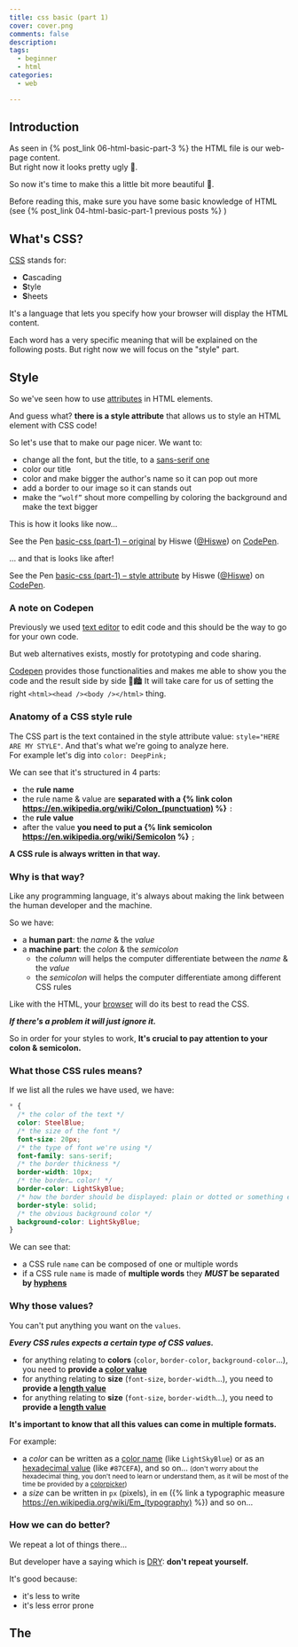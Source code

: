 ```yaml
---
title: css basic (part 1)
cover: cover.png
comments: false
description:
tags:
  - beginner
  - html
categories:
  - web

---
```


## Introduction

As seen in {% post_link 06-html-basic-part-3 %} the HTML file is our web-page content.  
But right now it looks pretty ugly 🙁.

So now it's time to make this a little bit more beautiful 💄.

<!-- more -->

Before reading this, make sure you have some basic knowledge of HTML (see {% post_link 04-html-basic-part-1 previous posts %} )

## What's CSS?

<!-- an image of a drawing of a rainbow waterfall -->

[CSS](https://en.wikipedia.org/wiki/Cascading_Style_Sheets) stands for:

- **C**ascading
- **S**tyle
- **S**heets

It's a language that lets you specify how your browser will display the HTML content.

Each word has a very specific meaning that will be explained on the following posts.
But right now we will focus on the "style" part.

## Style

<!-- a fashion elements -->

So we've seen how to use <a href="{% post_path 05-html-basic-part-2 %}#The-anatomy-of-attributes">attributes</a> in HTML elements.

And guess what? **there is a style attribute** that allows us to style an HTML element with CSS code!

So let's use that to make our page nicer.
We want to:

- change all the font, but the title, to a [sans-serif one](https://en.wikipedia.org/wiki/Sans-serif)
- color our title
- color and make bigger the author's name so it can pop out more
- add a border to our image so it can stands out
- make the `“wolf”` shout more compelling by coloring the background and make the text bigger

This is how it looks like now…

<p data-height="550" data-theme-id="light" data-slug-hash="bjLXqv" data-default-tab="html,result" data-user="Hiswe" data-pen-title="basic-css (part-1) – original" class="codepen">See the Pen <a href="https://codepen.io/Hiswe/pen/bjLXqv/">basic-css (part-1) – original</a> by Hiswe (<a href="https://codepen.io/Hiswe">@Hiswe</a>) on <a href="https://codepen.io">CodePen</a>.</p>

… and that is looks like after!

<p data-height="550" data-theme-id="light" data-slug-hash="pZaXYV" data-default-tab="html,result" data-user="Hiswe" data-pen-title="basic-css (part-1) – style attribute" class="codepen">See the Pen <a href="https://codepen.io/Hiswe/pen/pZaXYV/">basic-css (part-1) – style attribute</a> by Hiswe (<a href="https://codepen.io/Hiswe">@Hiswe</a>) on <a href="https://codepen.io">CodePen</a>.</p>

<script async src="https://static.codepen.io/assets/embed/ei.js"></script>

### A note on Codepen

Previously we used <a href="{% post_path 04-html-basic-part-1 %}#What-are-the-better-alternatives-and-they-are-free">text editor</a> to edit code and this should be the way to go for your own code.

But web alternatives exists, mostly for prototyping and code sharing.

[Codepen](https://codepen.io/) provides those functionalities and makes me able to show you the code and the result side by side 🔡🏙
It will take care for us of setting the right `<html><head /><body /></html>` thing.

### Anatomy of a CSS style rule

<!-- x-ray of a paint bucket -->

The CSS part is the text contained in the style attribute value: `style="HERE ARE MY STYLE"`.
And that's what we're going to analyze here.  
For example let's dig into `color: DeepPink;`

We can see that it's structured in 4 parts:

[//]: # " need to suse {% link %} regular link doesn't handle well parenthesis "

- the **rule name**
- the rule name & value are **separated with a {% link colon https://en.wikipedia.org/wiki/Colon_(punctuation) %}** `:`
- the **rule value**
- after the value **you need to put a {% link semicolon https://en.wikipedia.org/wiki/Semicolon %}** `;`

**A CSS rule is always written in that way.**

### Why is that way?

Like any programming language, it's always about making the link between the human developer and the machine.

So we have:

- a **human part**: the _name_ & the _value_
- a **machine part**: the _colon_ & the _semicolon_
  - the _column_ will helps the computer differentiate between the _name_ & the _value_
  - the _semicolon_ will helps the computer differentiate among different CSS rules

Like with the HTML, your <a href="{% post_path 03-basic-web-understanding %}#The-Browser">browser</a> will do its best to read the CSS.

**_If there's a problem it will just ignore it._**

So in order for your styles to work, **It's crucial to pay attention to your colon & semicolon.**

### What those CSS rules means?

<!-- a paint bucket at school -->

If we list all the rules we have used, we have:

```css
* {
  /* the color of the text */
  color: SteelBlue;
  /* the size of the font */
  font-size: 20px;
  /* the type of font we're using */
  font-family: sans-serif;
  /* the border thickness */
  border-width: 10px;
  /* the border… color! */
  border-color: LightSkyBlue;
  /* how the border should be displayed: plain or dotted or something else */
  border-style: solid;
  /* the obvious background color */
  background-color: LightSkyBlue;
}
```

We can see that:

- a CSS rule `name` can be composed of one or multiple words
- if a CSS rule `name` is made of **multiple words** they **_MUST_ be separated by [hyphens](https://en.wikipedia.org/wiki/Hyphen-minus)**

### Why those values?

You can't put anything you want on the `values`.

**_Every CSS rules expects a certain type of CSS values._**

- for anything relating to **colors** (`color`, `border-color`, `background-color`…), you need to **provide a [color value](https://developer.mozilla.org/en-US/docs/Web/CSS/color_value)**
- for anything relating to **size** (`font-size`, `border-width`…), you need to **provide a [length value](https://developer.mozilla.org/en-US/docs/Web/CSS/length)**
  <!-- https://developer.mozilla.org/en-US/docs/Web/CSS/font-family -->
- for anything relating to **size** (`font-size`, `border-width`…), you need to **provide a [length value](https://developer.mozilla.org/en-US/docs/Web/CSS/length)**

**It's important to know that all this values can come in multiple formats.**

For example:

- a _color_ can be written as a [color name](https://www.quackit.com/css/color/charts/css_color_names_chart.cfm) (like `LightSkyBlue`) or as an [hexadecimal value](https://en.wikipedia.org/wiki/Web_colors) (like `#87CEFA`), and so on…
  <small>(don't worry about the hexadecimal thing, you don't need to learn or understand them, as it will be most of the time be provided by a [colorpicker](https://www.quackit.com/css/color/tools/css_color_picker.cfm))</small>
- a _size_ can be written in `px` (pixels), in `em` ({% link a typographic measure https://en.wikipedia.org/wiki/Em_(typography) %}) and so on…

### How we can do better?

<!-- someone writing on the black board: I won't repeat myself -->

We repeat a lot of things there…

But developer have a saying which is [DRY](https://en.wikipedia.org/wiki/Don%27t_repeat_yourself): **don't repeat yourself.**

It's good because:

- it's less to write
- it's less error prone

## The <style> HTML element

## The <style> HTML element
